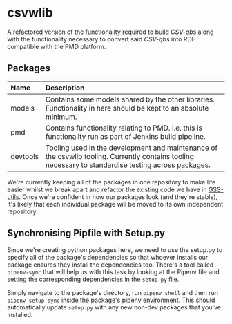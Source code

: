 # csvwlib

A refactored version of the functionality required to build *CSV-qb*s along with the functionality necessary to convert said *CSV-qb*s into RDF compatible with the PMD platform.

## Packages

| Name     | Description                                                                                                                                          |
|:---------|:-----------------------------------------------------------------------------------------------------------------------------------------------------|
| models   | Contains some models shared by the other libraries. Functionality in here should be kept to an absolute minimum.                                     |
| pmd      | Contains functionality relating to PMD. i.e. this is functionality run as part of Jenkins build pipeline.                                            |
| devtools | Tooling used in the development and maintenance of the csvwlib tooling. Currently contains tooling necessary to standardise testing across packages. |

We're currently keeping all of the packages in one repository to make life easier whilst we break apart and refactor the existing code we have in [GSS-utils](https://github.com/GSS-Cogs/gss-utils). Once we're confident in how our packages look (and they're stable), it's likely that each individual package will be moved to its own independent repository. 

## Synchronising Pipfile with Setup.py

Since we're creating python packages here, we need to use the setup.py to specify all of the package's dependencies so that whoever installs our package ensures they install the dependencies too. There's a tool called `pipenv-sync` that will help us with this task by looking at the Pipenv file and setting the corresponding dependencies in the `setup.py` file.

Simply navigate to the package's directory, run `pipenv shell` and then run `pipenv-setup sync` inside the package's pipenv environment. This should automatically update `setup.py` with any new non-dev packages that you've installed.
